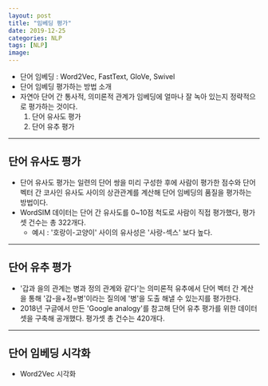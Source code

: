 ```yaml
---
layout: post
title: "임베딩 평가"
date: 2019-12-25
categories: NLP
tags: [NLP]
image:
---
```


- 단어 임베딩 : Word2Vec, FastText, GloVe, Swivel
- 단어 임베딩 평가하는 방법 소개
- 자연아 단어 간 통사적, 의미론적 관계가 임베딩에 얼마나 잘 녹아 있는지 정략적으로 평가하는 것이다.
  1. 단어 유사도 평가
  2. 단어 유추 평가

***

## 단어 유사도 평가

- 단어 유사도 평가는 일련의 단어 쌍을 미리 구성한 후에 사람이 평가한 점수와 단어 벡터 간 코사인 유사도 사이의 상관관계를 계산해 단어 임베딩의 품질을 평가하는 방법이다.
- WordSIM 데이터는 단어 간 유사도를 0~10점 척도로 사람이 직접 평가했다, 평가셋 건수는 총 322개다.
  - 예시 : '호랑이-고양이' 사이의 유사성은 '사랑-섹스' 보다 높다.

***

## 단어 유추 평가

- '갑과 을의 관계는 병과 정의 관계와 같다'는 의미론적 유추에서 단어 벡터 간 계산을 통해 '갑-을+정=병'이라는 질의에 '병'을 도출 해낼 수 있는지를 평가한다.
- 2018년 구글에서 만든 'Google analogy'를 참고해 단어 유추 평가를 위한 데이터 셋을 구축해 공개했다. 평가셋 총 건수는 420개다.

***

## 단어 임베딩 시각화

- Word2Vec 시각화
